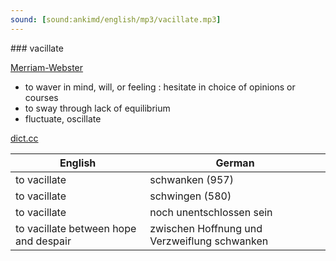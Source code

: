 ```yaml
---
sound: [sound:ankimd/english/mp3/vacillate.mp3]
---
```


\### vacillate

[Merriam-Webster](https://www.merriam-webster.com/dictionary/vacillate)

- to waver in mind, will, or feeling : hesitate in choice of opinions or courses
- to sway through lack of equilibrium
- fluctuate, oscillate

[dict.cc](https://www.dict.cc/vacillate)

| English        | German       |
| -------------- | ------------ |
| to vacillate | schwanken (957) |
| to vacillate | schwingen (580) |
| to vacillate | noch unentschlossen sein |
| to vacillate between hope and despair | zwischen Hoffnung und Verzweiflung schwanken |
